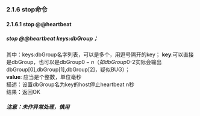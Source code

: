 ### 2.1.6 stop命令
#### 2.1.6.1  stop @@heartbeat

##### stop @@heartbeat keys:dbGroup；
其中：keys:dbGroup名字列表，可以是多个，用逗号隔开的key；
**key**:可以直接是dbGroup，也可以是dbGroup$0-n （如dbGroup$0-2实际会输出dbGroup[0],dbGroup[1],dbGroup[2]，疑似BUG）；  
**value**: 应当是个整数，单位毫秒  
描述：设置dbGroup名为key的host停止heartbeat n秒  
结果：返回OK

##### 注意：未作异常处理，慎用

